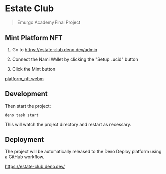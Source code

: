 # Estate Club

> Emurgo Academy Final Project

## Mint Platform NFT

1. Go to https://estate-club.deno.dev/admin

2. Connect the Nami Wallet by clicking the "Setup Lucid" button

3. Click the Mint button

[platform_nft.webm](https://github.com/coddeys/fractional-nft-real-estate/assets/4198294/b360f8d5-7c6c-4614-a221-fa29d70addb8)


## Development

Then start the project:

```
deno task start
```

This will watch the project directory and restart as necessary.

## Deployment

The project will be automatically released to the Deno Deploy platform using a
GitHub workflow.

https://estate-club.deno.dev/

